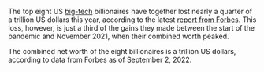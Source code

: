 
The top eight US [big-tech](https://en.wikipedia.org/wiki/Big_Tech) billionaires have together lost nearly a quarter of a trillion US dollars this year, according to the latest [report from Forbes](https://www.forbes.com/billionaires/). This loss, however, is just a third of the gains they made between the start of the pandemic and November 2021, when their combined worth peaked.

The combined net worth of the eight billionaires is a trillion US dollars, according to data from Forbes as of September 2, 2022.

